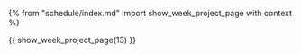 {% from "schedule/index.md" import show_week_project_page with context %}

{{ show_week_project_page(13) }}
